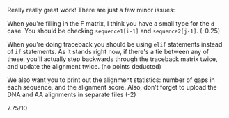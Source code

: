 Really really great work! There are just a few minor issues:

When you're filling in the F matrix, I think you have a small type for the `d` case. You should be checking `sequence1[i-1]` and `sequence2[j-1]`. (-0.25)

When you're doing traceback you should be using `elif` statements instead of `if` statements. As it stands right now, if there's a tie between any of these, you'll actually step backwards through the traceback matrix twice, and update the alignment twice. (no points deducted)

We also want you to print out the alignment statistics: number of gaps in each sequence, and the alignment score. Also, don't forget to upload the DNA and AA alignments in separate files (-2)

7.75/10
